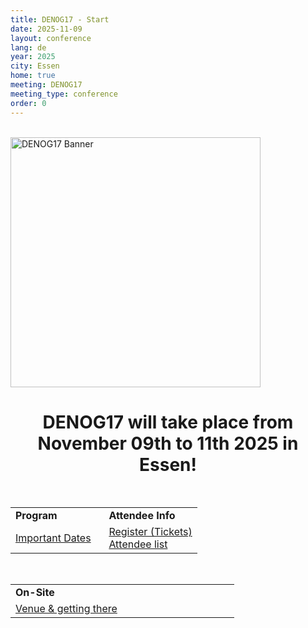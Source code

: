 ```yaml
---
title: DENOG17 - Start
date: 2025-11-09
layout: conference
lang: de
year: 2025
city: Essen
home: true
meeting: DENOG17
meeting_type: conference
order: 0
---
```


<br />

<img src="{{ site.url }}/images/meetings/denog17/denog17_banner.jpg" alt="DENOG17 Banner" width="400px" class="img-fluid">
<br />

<center>
    <h1>DENOG17 will take place from November 09th to 11th 2025 in Essen!</h1>
</center>

<br />

<!-- <b>Overview of conference website:</b><br /> -->
<table border="0" width="100%">
<tr>
 <td width="50%"><b>Program</b></td>
 <td width="50%"><b>Attendee Info</b></td> 
</tr>
<tr>
 <td>
  <a href="important_dates.html">Important Dates </a><br />
<!--  <a href="agenda.html">Agenda</a><br />
  <a href="social.html">Social Event</a><br />
  <a href="orga.html">Orga Team & PC</a><br />
  <a href="sponsoring.html">Sponsoring</a><br />
  <a href="speaker.html">Speaker Information</a><br />  -->
 </td>
 <td>
<!--  <a href="participation.html">How to participate</a><br /> -->
  <a href="tickets.html">Register (Tickets)</a><br />
<!--  <a href="workshop_registration.html">Workshop Registration</a><br /> -->
  <a href="attendees.html">Attendee list</a><br />
<!--  <a href="socialmedia.html">Social Media</a><br />
  <a href="denoginfo.html">&#8599; Info DENOG & Charta</a><br />
  <a href="press.html">Press Information</a><br/> -->
 </td> 
</tr>
</table>

<br />

<table border="0" width="100%">
<tr>
 <td width="50%"><b>On-Site</b></td>
<!--  <td width="50%"><b>Remote</b></td> -->
</tr>
<tr>
 <td>
  <a href="venue.html">Venue & getting there</a><br />
<!--  <a href="features.html">Features</a><br /> 
  <a href="meetmesessions.html">MeetMe-Sessions</a><br /> 
  <a href="hotels.html">Conference Hotel & Reservation</a><br />
  <a href="social.html">Social Events</a><br />
  <a href="hygiene_concept.html">Hygiene Concept</a><br />
  <a href="eventsupport.html">Event Support on-site</a><br />  -->
 </td>
<!-- <td>
  <a href="venueremote.html">Meeting Venue remote</a><br />
 </td> -->
</tr>
</table>
<br /><br />

